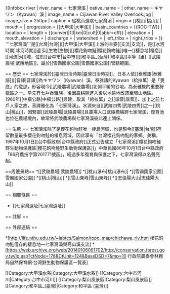 {{Infobox river
| river_name = 七家灣溪
| native_name = 
| other_name = キヤワン（Kyawan）溪
| image_name = Cijiawan River Valley Overlook.jpg
| image_size = 250px
| caption    = 從桃山遠眺七家灣溪
| origin     = [[桃山|桃山]]
| mouth      = 
| progression = [[大甲溪|大甲溪]]
| basin_countries = {{ROC-TW}}
| location   = 
| length     = {{convert|13|km|0|cuft|0|abbr=off}}
| elevation  = 
| mouth_elevation = 
| discharge  = 
| watershed  = 
| left_tribs =
| right_tribs =
}}
'''七家灣溪'''是[[台灣|台灣]][[大甲溪|大甲溪]]上游的主要[[支流|支流]]，是[[冰河時期|冰河時期]]遺孓[[生物|生物]][[櫻花鉤吻鮭|櫻花鉤吻鮭]]唯一[[棲息地|棲息]][[河流|河]]域，位於[[台中市|台中市]][[和平區_(台灣)|和平區]]平等-{里}-[[武陵農場|武陵地區]]，屬於[[雪霸國家公園|雪霸國家公園]]管轄範圍。

== 歷史 ==
七家灣溪於[[臺灣日治時期|臺灣日治時期]]，日本人依[[泰雅語|泰雅語]][[音譯|音譯]]為キヤワン（Kyawan）溪。泰雅語的Kyawan（給拉萬）是「甕底」的意思，形容現今[[武陵農場|武陵農場]]北側平緩的谷地，為泰雅族的重要狩獵區之一。早先有七戶泰雅族，後因農耕隊進入後以地易地改遷至環山地區。1960年[[中橫公路|中橫公路]]興建，取其「給拉萬」之[[諧音|諧音]]、加上之前七戶人家之故，音譯雅化為「七家灣溪」。水源來自[[武陵四秀|武陵四秀]]之一[[桃山|桃山]]，因緊鄰[[武陵農場|武陵農場]]且農場入口武陵橋橫跨七家灣溪，復育池也位在農場境內，故常將武陵農場與七家灣溪彼此連上關係。

== 生態 ==
七家灣溪除了是櫻花鉤吻鮭唯一棲息河域，也是現今[[臺灣|台灣]]存留數量最多櫻花鉤吻鮭的棲息河域，因此享有「台灣櫻花鉤吻鮭的家鄉」美稱。1997年10月1日[[台中縣政府|台中縣政府]]正式公告成立「七家灣溪[[櫻花鉤吻鮭野生動物保護區|櫻花鉤吻鮭野生動物保護區]]」<ref>中華民國86年10月1日台中縣政府「86府農技字第261771號函」</ref>，經過多年復育與保護之下，七家灣溪得以名聲亮起。

==周邊景點==
*[[武陵農場|武陵農場]]
*[[桃山瀑布|桃山瀑布]]
*[[雪霸國家公園|雪霸國家公園]]
*[[桃山|桃山]]
*[[雪山東峰|雪山東峰]]
*[[志佳陽大山|志佳陽大山]]

== 相關條目 ==
* [[七家灣遺址|七家灣遺址]]

== 註腳 ==
<div class="references-small">
<references />
</div>

== 外部連結 ==

*[http://life.nthu.edu.tw/~labtcs/Salmon/topo_map/chichawa_riv.htm 櫻花鉤吻鮭僅存的棲息地—七家灣溪與高山溪支流]
*[https://web.archive.org/web/20140106091702/http://conservation.forest.gov.tw/lp.asp?ctNode=178&CtUnit=124&BaseDSD=7&mp=10 行政院農委會林務局自然保育網·台灣野生動物保護區一覽表]

[[Category:大甲溪水系|Category:大甲溪水系]]
[[Category:台中市河川|Category:台中市河川]]
[[Category:梨山風景區|Category:梨山風景區]]
[[Category:和平區_(臺灣)|Category:和平區 (臺灣)]]
